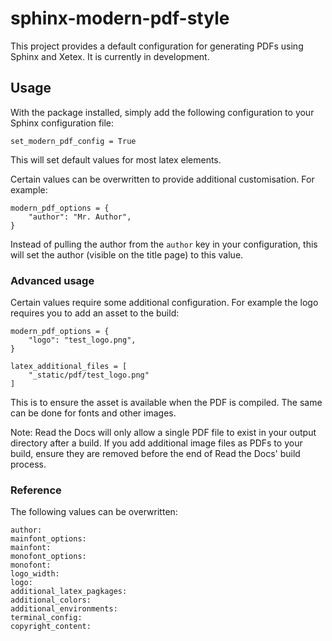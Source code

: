 # sphinx-modern-pdf-style

This project provides a default configuration for generating PDFs using Sphinx and Xetex. It is currently in development.

## Usage

With the package installed, simply add the following configuration to your Sphinx configuration file:

```
set_modern_pdf_config = True
```

This will set default values for most latex elements.

Certain values can be overwritten to provide additional customisation. For example:

```
modern_pdf_options = {
    "author": "Mr. Author",
}
```

Instead of pulling the author from the `author` key in your configuration, this will set the author (visible on the title page) to this value.

### Advanced usage

Certain values require some additional configuration. For example the logo requires you to add an asset to the build:

```
modern_pdf_options = {
    "logo": "test_logo.png",
}

latex_additional_files = [
    "_static/pdf/test_logo.png"
]
```

This is to ensure the asset is available when the PDF is compiled. The same can be done for fonts and other images.

Note: Read the Docs will only allow a single PDF file to exist in your output directory after a build. If you add additional image files as PDFs to your build, ensure they are removed before the end of Read the Docs' build process.

### Reference

The following values can be overwritten:

```
author:
mainfont_options:
mainfont:
monofont_options:
monofont:
logo_width:
logo:
additional_latex_pagkages:
additional_colors:
additional_environments:
terminal_config: 
copyright_content:
```